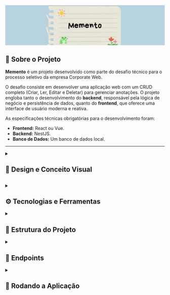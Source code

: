 <div align="center">
  <img src="https://github.com/gabriellesote/memento/blob/main/assets_readme/banner_memento.png" alt="Banner do projeto escrito 'memento'"/>
</div>

## 🎯 Sobre o Projeto

<p>
  <strong>Memento</strong> é um projeto desenvolvido como parte do desafio técnico para o processo seletivo da empresa Corporate Web.
</p>
<p>
  O desafio consiste em desenvolver uma aplicação web com um CRUD completo (Criar, Ler, Editar e Deletar) para gerenciar anotações. O projeto engloba tanto o desenvolvimento do <strong>backend</strong>, responsável pela lógica de negócio e persistência de dados, quanto do <strong>frontend</strong>, que oferece uma interface de usuário moderna e reativa.
</p>

As especificações técnicas obrigatórias para o desenvolvimento foram:
-   **Frontend:** React ou Vue.
-   **Backend:** NestJS.
-   **Banco de Dados:** Um banco de dados local.

---

<details>
  <summary>
    <h2> 🎨 Design e Conceito Visual <h2/>
  </summary>


#### A identidade visual do "projeto Memo" foi concebida para evocar a sensação tátil e pessoal de um caderno de anotações físico.

### 📖 A Inspiração: Um Caderno de Anotações

A ideia central do design foi simples: já que o projeto é um site de anotações, a interface deveria parecer um caderno. Buscamos uma estética que trouxesse a sensação familiar de um bloco de notas físico para o ambiente digital, tornando a tarefa de criar e gerenciar lembretes mais agradável.

### 🖍️ O Protótipo no Figma

Para materializar essa visão, foi desenvolvido um protótipo no Figma que serviu como nosso guia conceitual. Ele explorou uma estética mais lúdica e artesanal, com fontes que imitam a escrita à mão e componentes de interface com um aspecto de "desenhado".

<details>
<summary> <h3> 🖼️ Imagens </h3> </summary>

<div align=center>
  <img src="https://github.com/gabriellesote/memento/blob/main/assets_readme/tela%20inicial.png" alt="tela inicial" width=40%/>
  <img src="https://github.com/gabriellesote/memento/blob/main/assets_readme/abrir%20notas.png" alt="abrir notas" width=40%/>
  <img src="https://github.com/gabriellesote/memento/blob/main/assets_readme/editando.png" alt="editar notas" width=40%/>
</div>

  
</details>
 

### 📌 A Implementação Final

Durante o desenvolvimento, o design foi adaptado para priorizar a usabilidade, a performance e a agilidade na implementação. Embora a versão final do site tenha uma abordagem visual mais minimalista e não seja uma réplica exata do protótipo, ela busca manter o **espírito** do conceito original: um ambiente digital simples, intuitivo e funcional para suas anotações, preservando a essência de um espaço pessoal para ideias.



</details>


<details>
<summary> <h2>⚙️ Tecnologias e Ferramentas </h2>

</summary>


<div align="center">
  <a href="https://skillicons.dev">
    <img src="https://skillicons.dev/icons?i=vue,pinia,vite,ts,nestjs,sqlite,nodejs,npm,git,github,postman&perline=6" />
  </a>
</div>

### 📦 Backend

-   **Framework:** [NestJS](https://nestjs.com/)
-   **Linguagem:** [TypeScript](https://www.typescriptlang.org/)
-   **ORM:** [TypeORM](https://typeorm.io/)

### 🗃️ Banco de Dados

-   **SGBD:** [SQLite](https://www.sqlite.org/index.html) (Banco de dados local baseado em arquivo)

### 🎨 Frontend

-   **Framework:** [Vue.js 3](https://vuejs.org/) (utilizando a Composition API)
-   **Build Tool:** [Vite](https://vitejs.dev/)
-   **Gerenciador de Estado:** [Pinia](https://pinia.vuejs.org/)
-   **Cliente HTTP:** [Axios](https://axios-http.com/)

### 🛠️ Ferramentas e Metodologia

-   **Runtime:** [Node.js](https://nodejs.org/)
-   **Gerenciador de Pacotes:** [npm](https://www.npmjs.com/)
-   **Versionamento:** [Git](https://git-scm.com/) & [GitHub](https://github.com)
-   **Metodologia:** [Git Flow](https://www.atlassian.com/br/git/tutorials/comparing-workflows/gitflow-workflow)
-   **Testes de API:** [Postman](https://www.postman.com/)

</details>


<details>
  <summary>
    <h2> 📁 Estrutura do Projeto </h2>
  </summary>

 
### 📦 Backend (`/backend`)

```
memento/
├─ backend/
│  ├─ src/
│  │  ├─ config/
│  │  │  ├─ database.config.ts
│  │  ├─ notes/
│  │  │  ├─ dto/
│  │  │  │  ├─ create-note.dto.ts
│  │  │  │  ├─ update-note.dto.ts
│  │  │  ├─ entities/
│  │  │  │  ├─ note.entity.ts
│  │  │  ├─ notes.controller.ts
│  │  │  ├─ notes.module.ts
│  │  │  ├─ notes.service.ts
│  ├─ .env.example

```
### 🎨 Frontend (`/frontend`)


```
memento/
├─ frontend/
│  ├─ public/
│  ├─ src/
│  │  ├─ assets/
│  │  ├─ components/
│  │  │  ├─ Card.vue
│  │  │  ├─ NoteFormModal.vue
│  │  │  ├─ NotesGrid.vue
│  │  ├─ router/
│  │  │  ├─ index.ts
│  │  ├─ services/
│  │  │  ├─ api.ts
│  │  │  ├─ noteService.ts
│  │  ├─ stores/
│  │  │  ├─ noteStore.ts
│  │  ├─ types/
│  │  │  ├─ Notes.ts
│  │  ├─ views/
│  │  │  ├─ HomeView.vue
│  │  ├─ App.vue
│  │  ├─ main.ts
│  ├─ .env.example
│  ├─ index.html

```
  
</details>



 <details>
<summary> <h2> 📍 Endpoints</h2></summary>

### 🔗 URL Base: `http://localhost:3000`

### 📋 Resumo Rápido

| Método HTTP | Endpoint       | Descrição                                |
| :---------- | :------------- | :--------------------------------------- |
| `POST`      | `/notes`       | Cria uma nova anotação.                  |
| `GET`       | `/notes`       | Lista todas as anotações.                |
| `GET`       | `/notes/:id`   | Busca uma anotação específica por ID.    |
| `PATCH`       | `/notes/:id`   | Atualiza uma anotação existente por ID.|
| `DELETE`    | `/notes/:id`   | Deleta uma anotação por ID.              |


----

# 📖 Detalhes dos Endpoints

## 📥 `POST /notes`

Cria uma nova anotação.

####  📋 Body (Corpo da Requisição): `application/json`

|Campo|	Tipo|	Obrigatório|	Descrição|
|-----|-----|------------|-----------|
|title| string|Sim	|O título da anotação.|
|content	|string|	Sim|	O conteúdo da anotação.|



#### Exemplo de Requisição (JSON):

```JSON

{
  "title": "Minha Primeira Anotação",
  "content": "Este é o conteúdo da anotação criada via API."
}
```
### ⚡ Respostas:

#### 🟢 201 Created: Sucesso. Retorna a anotação recém-criada:

```JSON

{
  "id": "clxqz5k4p0000qjpf6zjd9f7a",
  "title": "Minha Primeira Anotação",
  "content": "Este é o conteúdo da anotação criada via API.",
  "createdAt": "2025-09-29T18:50:00.000Z"
}
```
#### 🔴 400 Bad Request: Erro de validação (ex: título em branco).

```JSON

{
  "statusCode": 400,
  "message": [
    "title should not be empty"
  ],
  "error": "Bad Request"
}
```
---
## 📤 `GET /notes`
Lista todas as anotações existentes.

### ⚡ Respostas:

### 🟢200 OK: Sucesso. Retorna um array com todas as anotações.

```JSON

[
  {
    "id": "clxqz5k4p0000qjpf6zjd9f7a",
    "title": "Minha Primeira Anotação",
    "content": "Este é o conteúdo da anotação criada via API.",
    "createdAt": "2025-09-29T18:50:00.000Z",
  },
  {
    "id": "clxqz7b9c0001qjpfh3a7b9z0",
    "title": "Outra Anotação",
    "content": "Conteúdo da segunda nota.",
    "createdAt": "2025-09-29T18:52:00.000Z",
  }
]
```
--- 

## 🔎 `GET /notes/:id`
Busca uma anotação específica pelo seu ID.

####  📋 Parâmetros de URL (Path Parameters):

|Parâmetro	|Tipo	|Descrição|
|-----------|-----|----------|
|id|	string	|O ID único da anotação.|


## ⚡ Respostas:

### 🟢 200 OK: Sucesso. Retorna o objeto da anotação encontrada.

```JSON

{
  "id": "clxqz5k4p0000qjpf6zjd9f7a",
  "title": "Minha Primeira Anotação",
  "content": "Este é o conteúdo da anotação criada via API.",
  "createdAt": "2025-09-29T18:50:00.000Z",
}
```

### 🔴 404 Not Found: A anotação com o ID fornecido não foi encontrada.

```JSON

{
  "statusCode": 404,
  "message": "Note with id clxqz5k4p0000qjpf6zjd9f7a not found",
  "error": "Not Found"
}
```
---

##  📝`PATCH /notes/:id`

Atualiza uma anotação existente. Permite a atualização parcial (apenas os campos enviados serão atualizados).

#### 📋 Parâmetros de URL (Path Parameters):

|Parâmetro	|Tipo	|Descrição|
|-----------|-----|---------|
|id	|string	|O ID único da anotação a ser atualizada.|


#### 📋 Body (Corpo da Requisição): application/json

|Campo|	Tipo	|Obrigatório|Descrição|
|-----|-------|-----------|----------|
|title	|string	|Não	|O novo título da anotação.|
|content	|string	|Não|	O novo conteúdo da anotação.|


### Exemplo de Requisição (JSON):

```JSON

{
  "title": "Meu Título Atualizado"
}
```
## ⚡ Respostas:

### 🟢  200 OK: Sucesso. Retorna a anotação com os dados atualizados.

```JSON

 {
  "id": "clxqz5k4p0000qjpf6zjd9f7a",
  "title": "Meu Título Atualizado",
  "content": "Este é o conteúdo da anotação criada via API.",
  "createdAt": "2025-09-29T18:50:00.000Z",
  "updatedAt": "2025-09-29T19:15:00.000Z"
}
```
### 🔴 404 Not Found: A anotação com o ID fornecido não foi encontrada.
---

## 🗑️ `DELETE /notes/:id`

Deleta uma anotação específica pelo seu ID.

📋 Parâmetros de URL (Path Parameters):

|Parâmetro|	Tipo	|Descrição|
|---------|-------|---------|
|id|	string	|O ID único da anotação a ser deletada.|


## ⚡ Respostas:

### 🟢 204 No Content: Sucesso. A anotação foi deletada. Nenhum corpo de resposta é retornado.

### 🔴 404 Not Found: A anotação com o ID fornecido não foi encontrada.

</details>







<details>
  <summary>
    <h2> 🚀 Rodando a Aplicação </h2>
  </summary>


Para rodar a aplicação completa (Backend e Frontend) localmente, siga os passos abaixo.

### ⚙️ Pré-requisitos

É necessário ter as seguintes ferramentas instaladas na sua máquina:

-   💻 **Node.js** (versão 18.x ou superior)
-   📦 **npm** (geralmente instalado junto com o Node.js)
-   🐙 **Git**

### 📌 Instalação

 **Clone o repositório:**

  ```bash
  git clone https://github.com/gabriellesote/memento.git
  cd memento
  ```
   

---

### 🔥 Rodando o Backend (API)

<p>
Abra um terminal na pasta do projeto.

Navegue até a pasta do backend:

</p>

```bash
cd backend
```

 
### ⚠️ Crie o arquivo de variáveis de ambiente (Passo Importante):
 
<p>

Crie uma cópia do arquivo .env.example e renomeie-a para .env.

Este passo é essencial! O arquivo .env é usado para configurar o nome do seu banco de dados e outras informações sensíveis. Sem ele, o backend não irá rodar apropriadamente.

Você pode usar o seguinte comando no seu terminal para fazer a cópia :
</p>

## No Linux ou macOS
```bash
cp .env.example .env
```


## No Windows

```bash
copy .env.example .env
```

<p>
Após criar o arquivo, você pode abri-lo e alterar o nome do banco de dados, se desejar.


</p>

### Instale as dependências:
```bash
npm install
```

### Inicie o servidor de desenvolvimento:

```bash
npm run start:dev
```

✅ O servidor da API estará rodando em http://localhost:3000. Deixe este terminal aberto.

---

### 🎨 Rodando o Frontend (Interface)

Abra um **novo terminal** na pasta do projeto.

 **Navegue até a pasta do frontend:**

  ```bash
    cd frontend
  ```

  **Instale as dependências:**

  ```bash
    npm install
  ```

  ### ⚠️ Crie o arquivo de variáveis de ambiente (Passo Importante):

  Crie um arquivo chamado `.env.local` na raiz da pasta `frontend/` e adicione a seguinte variável:

  ```
    VITE_API_URL=http://localhost:3000
  ```

  **Inicie o servidor de desenvolvimento:**

  ```bash
    npm run dev
  ```

    ✅ A aplicação estará disponível no seu navegador em `http://localhost:5173` (ou na porta indicada pelo Vite).

---

##   🚀 Aplicação em Funcionamento

Com os dois terminais rodando (um para o backend e um para o frontend), acesse `http://localhost:5173` no seu navegador para usar o **Memento**!
  
</details>






